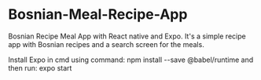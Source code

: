 # Bosnian-Meal-Recipe-App
Bosnian Recipe Meal App with React native and Expo.
It's a simple recipe app with Bosnian recipes and a search screen for the meals.

Install Expo in cmd using command:
npm install --save @babel/runtime
and then run:
expo start
